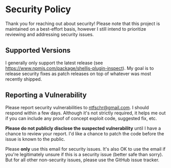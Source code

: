 # Security Policy

Thank you for reaching out about security! Please note that this project is
maintained on a best-effort basis, however I still intend to prioritize
reviewing and addressing security issues.

## Supported Versions

I generally only support the latest release (see
https://www.npmjs.com/package/shelljs-plugin-inspect). My goal is to release
security fixes as patch releases on top of whatever was most recently shipped.

## Reporting a Vulnerability

Please report security vulnerabilities to ntfschr@gmail.com. I should respond
within a few days. Although it's not strictly required, it helps me out if you
can include any proof of concept exploit code, suggested fix, etc.

**Please do not publicly disclose the suspected vulnerability** until I have a
chance to review your report. I'd like a chance to patch the code before the
issue is known to the public.

Please **only** use this email for security issues. It's also OK to use the
email if you're legitimately unsure if this is a security issue (better safe
than sorry). But for all other non-security issues, please use the GitHub issue
tracker.
